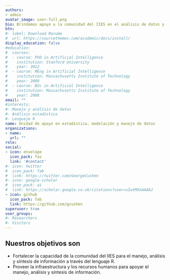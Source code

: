 ```yaml
---
authors:
- admin
avatar_image: user-full.png
bio: Brindamos apoyo a la comunidad del IIES en el análisis de datos y la modelación estadística.
btn:
#- label: Download Resume
#  url: https://sourcethemes.com/academic/docs/install/
display_education: false
#education:
#  courses:
#  - course: PhD in Artificial Intelligence
#    institution: Stanford University
#    year: 2012
#  - course: MEng in Artificial Intelligence
#    institution: Massachusetts Institute of Technology
#    year: 2009
#  - course: BSc in Artificial Intelligence
#    institution: Massachusetts Institute of Technology
#    year: 2008
email: ""
#interests:
#- Manejo y análisis de datos
#- Análisis estadístico
#- Lenguaje R
name: Unidad de apoyo en estadística, modelación y manejo de datos
organizations:
- name: 
  url: ""
role: 
social:
- icon: envelope
  icon_pack: fas
  link: '#contact'
#- icon: twitter
#  icon_pack: fab
#  link: https://twitter.com/GeorgeCushen
#- icon: google-scholar
#  icon_pack: ai
#  link: https://scholar.google.co.uk/citations?user=sIwtMXoAAAAJ
- icon: github
  icon_pack: fab
  link: https://github.com/gcushen
superuser: true
user_groups:
#- Researchers
#- Visitors
---
```


## Nuestros objetivos son

* Fortalecer la capacidad de la comunidad del IIES para el manejo, análisis y
  síntesis de información a través del lenguaje R.
* Proveer la infraestructura y los recursos humanos para apoyar el manejo, análisis y síntesis
  de información.
